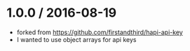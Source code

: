 
1.0.0 / 2016-08-19
==================

  * forked from https://github.com/firstandthird/hapi-api-key
  * I wanted to use object arrays for api keys
